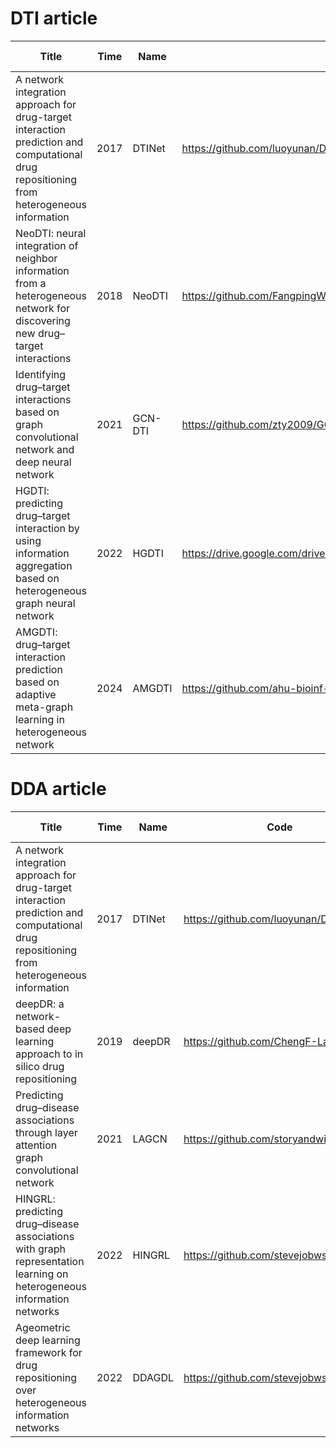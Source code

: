 # DTI article

|Title|Time|Name|Code|Something|Recurrence|Comparative test|
|----|----|----|----|----|----|----|
| A network integration approach for drug-target interaction prediction and computational drug repositioning from heterogeneous information|2017|DTINet|https://github.com/luoyunan/DTINet|Classic|N|N|
| NeoDTI: neural integration of neighbor information from a heterogeneous network for discovering new drug–target interactions|2018|NeoDTI|https://github.com/FangpingWan/NeoDTI|Classic|Y|N|
| Identifying drug–target interactions based on graph convolutional network and deep neural network|2021|GCN-DTI|https://github.com/zty2009/GCN-DNN/|Important|Y|N|
|HGDTI: predicting drug–target interaction by using information aggregation based on heterogeneous graph neural network|2022|HGDTI|https://drive.google.com/drive/folders/1go6xZXRR6gFosogrGzNkzWiEzD4WSy9Z|Important|Y|N|
| AMGDTI: drug–target interaction prediction based on adaptive meta-graph learning in heterogeneous network|2024|AMGDTI|https://github.com/ahu-bioinf-lab/AMGDTI|Important|Y|N|


# DDA article

|Title|Time|Name|Code|Something|Recurrence|Comparative test|
|----|----|----|----|----|----|----|
| A network integration approach for drug-target interaction prediction and computational drug repositioning from heterogeneous information|2017|DTINet|https://github.com/luoyunan/DTINet|Classic|N|N|
| deepDR: a network-based deep learning approach to in silico drug repositioning|2019|deepDR|https://github.com/ChengF-Lab/deepDR|Classic|Y|N|
|Predicting drug–disease associations through layer attention graph convolutional network|2021|LAGCN|https://github.com/storyandwine/LAGCN||Classic|Y|N|
| HINGRL: predicting drug–disease associations with graph representation learning on heterogeneous information networks|2022|HINGRL|https://github.com/stevejobws/HINGRL|Important|Y|N|
| Ageometric deep learning framework for drug repositioning over heterogeneous information networks|2022|DDAGDL|https://github.com/stevejobws/DDAGDL|Important|Y|N|
